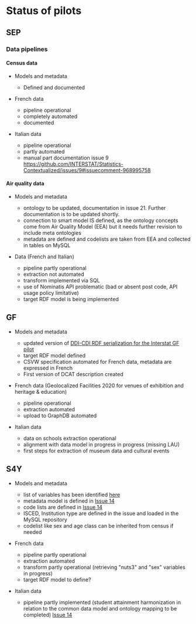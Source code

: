 # Status of pilots

## SEP

### Data pipelines

#### Census data

* Models and metadata
  * Defined and documented

* French data
  * pipeline operational
  * completely automated
  * documented

* Italian data
  * pipeline operational
  * partly automated
  * manual part documentation issue 9 https://github.com/INTERSTAT/Statistics-Contextualized/issues/9#issuecomment-968995758

#### Air quality data

* Models and metadata
  * ontology to be updated, documentation in issue 21. Further documentation is to be updated shortly. 
  * connection to smart model IS defined, as the ontology concepts come from Air Quality Model (EEA) but it needs further revision to include meta ontologies
  * metadata are defined and codelists are taken from EEA and collected in tables on MySQL

* Data (French and Italian)
  * pipeline partly operational
  * extraction not automated
  * transform implemented via SQL
  * use of Nominatis API problematic (bad or absent post code, API usage policy limitative)
  * target RDF model is being implemented

## GF

* Models and metadata
  * updated version of [DDI-CDI RDF serialization for the Interstat GF pilot](https://github.com/INTERSTAT/Statistics-Contextualized/blob/main/pilots/gf/gf-cdi.ttl)
  * target RDF model defined
  * CSVW specification automated for French data, metadata are expressed in French
  * First version of DCAT description created


* French data (Geolocalized Facilities 2020 for venues of exhibition and heritage & education)
  * pipeline operational
  * extraction automated
  * upload to GraphDB automated



* Italian data
  * data on schools extraction operational
  * alignment with data model in progress in progress (missing LAU)
  * first steps for extraction of museum data and cultural events


## S4Y

* Models and metadata
  * list of variables has been identified [here](https://github.com/INTERSTAT/Statistics-Contextualized/issues/14#issuecomment-1071249281)
  * metadata model is defined in [Issue 14](https://github.com/INTERSTAT/Statistics-Contextualized/issues/14#issuecomment-1095203474) 
  * code lists are defined in [Issue 14](https://github.com/INTERSTAT/Statistics-Contextualized/issues/14#issuecomment-1095203474)
   * ISCED, Institution type are defined in the issue and loaded in the MySQL repository
   * codelist like sex and age class can be inherited from census if needed

* French data
  * pipeline partly operational 
  * extraction automated
  * transform partly operational (retrieving "nuts3" and "sex" variables in progress)
  * target RDF model to define?

* Italian data
  * pipeline partly implemented (student attainment harmonization in relation to the common data model and ontology mapping to be completed) [Issue 14](https://github.com/INTERSTAT/Statistics-Contextualized/issues/14#issuecomment-1095203474)
  
